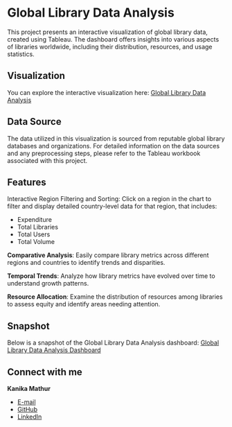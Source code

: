 # Global Library Data Analysis

This project presents an interactive visualization of global library data, created using Tableau. The dashboard offers insights into various aspects of libraries worldwide, including their distribution, resources, and usage statistics.


## Visualization

You can explore the interactive visualization here:
[Global Library Data Analysis](https://public.tableau.com/app/profile/kanika.mathur5604/viz/GlobalLibraryDataAnalysis_17316451205670/GlobalLibraryDataAnalysis)


## Data Source

The data utilized in this visualization is sourced from reputable global library databases and organizations. For detailed information on the data sources and any preprocessing steps, please refer to the Tableau workbook associated with this project.


## Features
Interactive Region Filtering and Sorting: Click on a region in the chart to filter and display detailed country-level data for that region, that includes:
- Expenditure 
- Total Libraries
- Total Users
- Total Volume
  
**Comparative Analysis**: Easily compare library metrics across different regions and countries to identify trends and disparities.

**Temporal Trends**: Analyze how library metrics have evolved over time to understand growth patterns.

**Resource Allocation**: Examine the distribution of resources among libraries to assess equity and identify areas needing attention.


## Snapshot

Below is a snapshot of the Global Library Data Analysis dashboard:
[Global Library Data Analysis Dashboard](LibraryDataAnalysis.png)


## Connect with me 

**Kanika Mathur**  
- [E-mail](mkanika.90@gmail.com)
- [GitHub](https://github.com/KanikaGenesis)  
- [LinkedIn](https://www.linkedin.com/in/kanika-mathur-083080121)  
